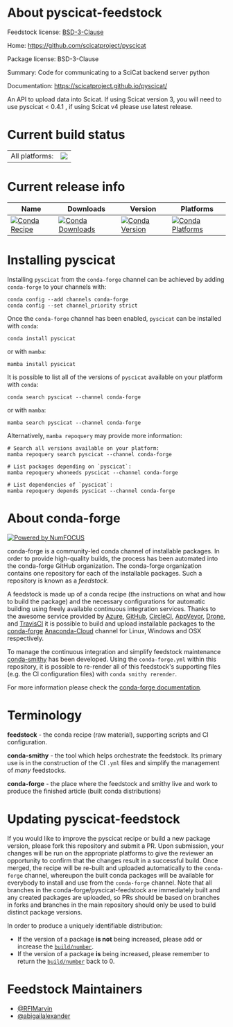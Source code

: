 About pyscicat-feedstock
========================

Feedstock license: [BSD-3-Clause](https://github.com/conda-forge/pyscicat-feedstock/blob/main/LICENSE.txt)

Home: https://github.com/scicatproject/pyscicat

Package license: BSD-3-Clause

Summary: Code for communicating to a SciCat backend server python

Documentation: https://scicatproject.github.io/pyscicat/

An API to upload data into Scicat. If using Scicat version 3, you will need to use pyscicat < 0.4.1 , if using Scicat v4 please use latest release.

Current build status
====================


<table><tr><td>All platforms:</td>
    <td>
      <a href="https://dev.azure.com/conda-forge/feedstock-builds/_build/latest?definitionId=16217&branchName=main">
        <img src="https://dev.azure.com/conda-forge/feedstock-builds/_apis/build/status/pyscicat-feedstock?branchName=main">
      </a>
    </td>
  </tr>
</table>

Current release info
====================

| Name | Downloads | Version | Platforms |
| --- | --- | --- | --- |
| [![Conda Recipe](https://img.shields.io/badge/recipe-pyscicat-green.svg)](https://anaconda.org/conda-forge/pyscicat) | [![Conda Downloads](https://img.shields.io/conda/dn/conda-forge/pyscicat.svg)](https://anaconda.org/conda-forge/pyscicat) | [![Conda Version](https://img.shields.io/conda/vn/conda-forge/pyscicat.svg)](https://anaconda.org/conda-forge/pyscicat) | [![Conda Platforms](https://img.shields.io/conda/pn/conda-forge/pyscicat.svg)](https://anaconda.org/conda-forge/pyscicat) |

Installing pyscicat
===================

Installing `pyscicat` from the `conda-forge` channel can be achieved by adding `conda-forge` to your channels with:

```
conda config --add channels conda-forge
conda config --set channel_priority strict
```

Once the `conda-forge` channel has been enabled, `pyscicat` can be installed with `conda`:

```
conda install pyscicat
```

or with `mamba`:

```
mamba install pyscicat
```

It is possible to list all of the versions of `pyscicat` available on your platform with `conda`:

```
conda search pyscicat --channel conda-forge
```

or with `mamba`:

```
mamba search pyscicat --channel conda-forge
```

Alternatively, `mamba repoquery` may provide more information:

```
# Search all versions available on your platform:
mamba repoquery search pyscicat --channel conda-forge

# List packages depending on `pyscicat`:
mamba repoquery whoneeds pyscicat --channel conda-forge

# List dependencies of `pyscicat`:
mamba repoquery depends pyscicat --channel conda-forge
```


About conda-forge
=================

[![Powered by
NumFOCUS](https://img.shields.io/badge/powered%20by-NumFOCUS-orange.svg?style=flat&colorA=E1523D&colorB=007D8A)](https://numfocus.org)

conda-forge is a community-led conda channel of installable packages.
In order to provide high-quality builds, the process has been automated into the
conda-forge GitHub organization. The conda-forge organization contains one repository
for each of the installable packages. Such a repository is known as a *feedstock*.

A feedstock is made up of a conda recipe (the instructions on what and how to build
the package) and the necessary configurations for automatic building using freely
available continuous integration services. Thanks to the awesome service provided by
[Azure](https://azure.microsoft.com/en-us/services/devops/), [GitHub](https://github.com/),
[CircleCI](https://circleci.com/), [AppVeyor](https://www.appveyor.com/),
[Drone](https://cloud.drone.io/welcome), and [TravisCI](https://travis-ci.com/)
it is possible to build and upload installable packages to the
[conda-forge](https://anaconda.org/conda-forge) [Anaconda-Cloud](https://anaconda.org/)
channel for Linux, Windows and OSX respectively.

To manage the continuous integration and simplify feedstock maintenance
[conda-smithy](https://github.com/conda-forge/conda-smithy) has been developed.
Using the ``conda-forge.yml`` within this repository, it is possible to re-render all of
this feedstock's supporting files (e.g. the CI configuration files) with ``conda smithy rerender``.

For more information please check the [conda-forge documentation](https://conda-forge.org/docs/).

Terminology
===========

**feedstock** - the conda recipe (raw material), supporting scripts and CI configuration.

**conda-smithy** - the tool which helps orchestrate the feedstock.
                   Its primary use is in the construction of the CI ``.yml`` files
                   and simplify the management of *many* feedstocks.

**conda-forge** - the place where the feedstock and smithy live and work to
                  produce the finished article (built conda distributions)


Updating pyscicat-feedstock
===========================

If you would like to improve the pyscicat recipe or build a new
package version, please fork this repository and submit a PR. Upon submission,
your changes will be run on the appropriate platforms to give the reviewer an
opportunity to confirm that the changes result in a successful build. Once
merged, the recipe will be re-built and uploaded automatically to the
`conda-forge` channel, whereupon the built conda packages will be available for
everybody to install and use from the `conda-forge` channel.
Note that all branches in the conda-forge/pyscicat-feedstock are
immediately built and any created packages are uploaded, so PRs should be based
on branches in forks and branches in the main repository should only be used to
build distinct package versions.

In order to produce a uniquely identifiable distribution:
 * If the version of a package **is not** being increased, please add or increase
   the [``build/number``](https://docs.conda.io/projects/conda-build/en/latest/resources/define-metadata.html#build-number-and-string).
 * If the version of a package **is** being increased, please remember to return
   the [``build/number``](https://docs.conda.io/projects/conda-build/en/latest/resources/define-metadata.html#build-number-and-string)
   back to 0.

Feedstock Maintainers
=====================

* [@RFIMarvin](https://github.com/RFIMarvin/)
* [@abigailalexander](https://github.com/abigailalexander/)

